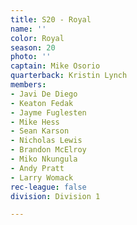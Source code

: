 ```yaml
---
title: S20 - Royal
name: ''
color: Royal
season: 20
photo: ''
captain: Mike Osorio
quarterback: Kristin Lynch
members:
- Javi De Diego
- Keaton Fedak
- Jayme Fuglesten
- Mike Hess
- Sean Karson
- Nicholas Lewis
- Brandon McElroy
- Miko Nkungula
- Andy Pratt
- Larry Womack
rec-league: false
division: Division 1

---
```

